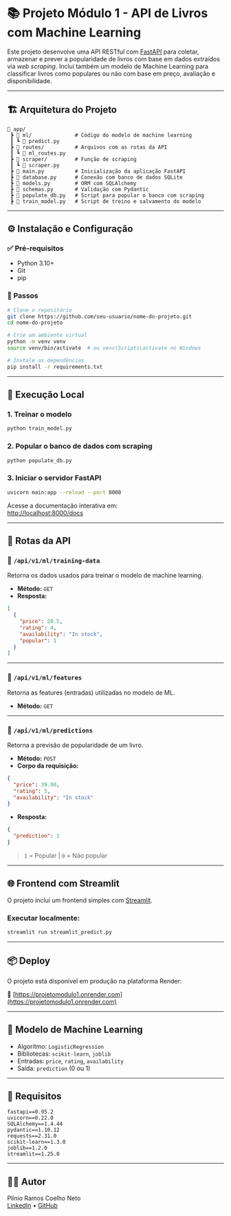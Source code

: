# 📚 Projeto Módulo 1 - API de Livros com Machine Learning

Este projeto desenvolve uma API RESTful com [FastAPI](https://fastapi.tiangolo.com/) para coletar, armazenar e prever a popularidade de livros com base em dados extraídos via *web scraping*. Inclui também um modelo de Machine Learning para classificar livros como populares ou não com base em preço, avaliação e disponibilidade.

---

## 🏗️ Arquitetura do Projeto

```
📁 app/
 ┣ 📂 ml/              # Código do modelo de machine learning
 ┃ ┗ 📄 predict.py
 ┣ 📂 routes/          # Arquivos com as rotas da API
 ┃ ┗ 📄 ml_routes.py
 ┣ 📂 scraper/         # Função de scraping
 ┃ ┗ 📄 scraper.py
 ┣ 📄 main.py          # Inicialização da aplicação FastAPI
 ┣ 📄 database.py      # Conexão com banco de dados SQLite
 ┣ 📄 models.py        # ORM com SQLAlchemy
 ┣ 📄 schemas.py       # Validação com Pydantic
 ┣ 📄 populate_db.py   # Script para popular o banco com scraping
 ┣ 📄 train_model.py   # Script de treino e salvamento do modelo
```

---

## ⚙️ Instalação e Configuração

### ✅ Pré-requisitos

- Python 3.10+
- Git
- pip

### 🔧 Passos

```bash
# Clone o repositório
git clone https://github.com/seu-usuario/nome-do-projeto.git
cd nome-do-projeto

# Crie um ambiente virtual
python -m venv venv
source venv/bin/activate  # ou venv\Scripts\activate no Windows

# Instale as dependências
pip install -r requirements.txt
```

---

## 🚀 Execução Local

### 1. Treinar o modelo

```bash
python train_model.py
```

### 2. Popular o banco de dados com scraping

```bash
python populate_db.py
```

### 3. Iniciar o servidor FastAPI

```bash
uvicorn main:app --reload --port 8000
```

Acesse a documentação interativa em:  
[http://localhost:8000/docs](http://localhost:8000/docs)

---

## 📡 Rotas da API

### 📘 `/api/v1/ml/training-data`  
Retorna os dados usados para treinar o modelo de machine learning.

- **Método:** `GET`  
- **Resposta:**
```json
[
  {
    "price": 20.5,
    "rating": 4,
    "availability": "In stock",
    "popular": 1
  }
]
```

---

### 🔧 `/api/v1/ml/features`  
Retorna as features (entradas) utilizadas no modelo de ML.

- **Método:** `GET`

---

### 🤖 `/api/v1/ml/predictions`  
Retorna a previsão de popularidade de um livro.

- **Método:** `POST`  
- **Corpo da requisição:**

```json
{
  "price": 39.90,
  "rating": 5,
  "availability": "In stock"
}
```

- **Resposta:**
```json
{
  "prediction": 1
}
```
> `1` = Popular | `0` = Não popular

---

## 🌐 Frontend com Streamlit

O projeto inclui um frontend simples com [Streamlit](https://streamlit.io/).

### Executar localmente:

```bash
streamlit run streamlit_predict.py
```

---

## 📦 Deploy

O projeto está disponível em produção na plataforma Render:

🔗 [https://projetomodulo1.onrender.com](https://projetomodulo1.onrender.com)

---

## 🧠 Modelo de Machine Learning

- Algoritmo: `LogisticRegression`
- Bibliotecas: `scikit-learn`, `joblib`
- Entradas: `price`, `rating`, `availability`
- Saída: `prediction` (0 ou 1)

---

## 📁 Requisitos

```
fastapi==0.95.2
uvicorn==0.22.0
SQLAlchemy==1.4.44
pydantic==1.10.12
requests==2.31.0
scikit-learn==1.3.0
joblib==1.2.0
streamlit==1.25.0
```

---

## 👨‍💻 Autor

Plínio Ramos Coelho Neto  
[LinkedIn](https://www.linkedin.com/in/seu-perfil) • [GitHub](https://github.com/seu-usuario)